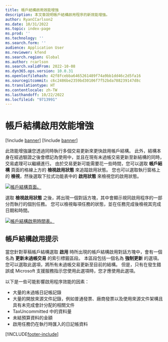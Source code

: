 ```yaml
---
title: 帳戶結構啟用效能增強
description: 本文章說明帳戶結構啟用程序的新效能增強。
author: RyanCCarlson2
ms.date: 10/31/2022
ms.topic: index-page
ms.prod: ''
ms.technology: ''
ms.search.form: ''
audience: Application User
ms.reviewer: kfend
ms.search.region: Global
ms.author: rcarlson
ms.search.validFrom: 2022-10-08
ms.dyn365.ops.version: 10.0.31
ms.openlocfilehash: 42f8fcebba6465261489f74a9bb1dd46c2d5fa16
ms.sourcegitcommit: c6c2486be2359bd30106f7f52bda788239147d8c
ms.translationtype: HT
ms.contentlocale: zh-TW
ms.lasthandoff: 10/22/2022
ms.locfileid: "9713991"
---
```

# <a name="account-structure-activation-performance-enhancement"></a>帳戶結構啟用效能增強

[!include [banner](../includes/banner.md)]
[!include [banner](../includes/preview-banner.md)]

此效能增強讓您透過同時執行多個交易更新來更快啟用帳戶結構。 此外，結構本身在經過驗證之後會標記為使用中，並且在現有未過帳交易更新至新結構的同時，交易處理可以繼續進行。 由於交易更新可能需要花一些時間，您可以選取 **帳戶結構** 頁面的格線上方的 **檢視啟用狀態** 來追蹤啟用狀態。 您也可以選取執行窗格上的 **檢視**，然後選取下拉式功能表中的 **啟用狀態** 來檢視您的啟用狀態。

[![帳戶結構頁面。](./media/AccountStructure1.png)](./media/AccountStructure1.png)

選取 **檢視啟用狀態** 之後，將出現一個對話方塊，其中會顯示視同啟用程序的一部分而執行的個別任務。 您可以檢視每項任務的狀態，並在任務完成後檢視其完成日期和時間。

[![帳戶結構啟用時間表。](./media/AccountStructureTimeline.png)](./media/AccountStructureTimeline.png)

## <a name="account-structure-activation-tips"></a>帳戶結構啟用提示

當您針對草稿帳戶結構選取 **啟用** 時所出現的帳戶結構啟用對話方塊中，會有一個名為 **更新未過帳交易** 的索引標籤區段。 本區段包括一個名為 **強制更新** 的選項。 您可以選取此選項，將所有未過帳交易更新至目前的結構。 但是，只有在發生錯誤或 Microsoft 支援服務指示您使用此選項時，您才應使用此選項。

以下是一些可能影響啟用程序效能的因素：

- 大量的未過帳日記帳記錄
- 大量的開放來源文件記錄，例如普通發票、廠商發票以及使用來源文件架構且具有未完成會計分配的相關文件
- TaxUncommitted 中的資料量
- 未結預算資料的金額
- 啟用任務仍在執行時匯入的日記帳資料

[!INCLUDE[footer-include](../../includes/footer-banner.md)]
